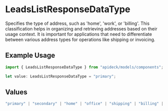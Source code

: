 # LeadsListResponseDataType

Specifies the type of address, such as 'home', 'work', or 'billing'. This classification helps in organizing and retrieving addresses based on their usage context. It is important for applications that need to differentiate between various address types for operations like shipping or invoicing.

## Example Usage

```typescript
import { LeadsListResponseDataType } from "apideck/models/components";

let value: LeadsListResponseDataType = "primary";
```

## Values

```typescript
"primary" | "secondary" | "home" | "office" | "shipping" | "billing" | "other"
```
